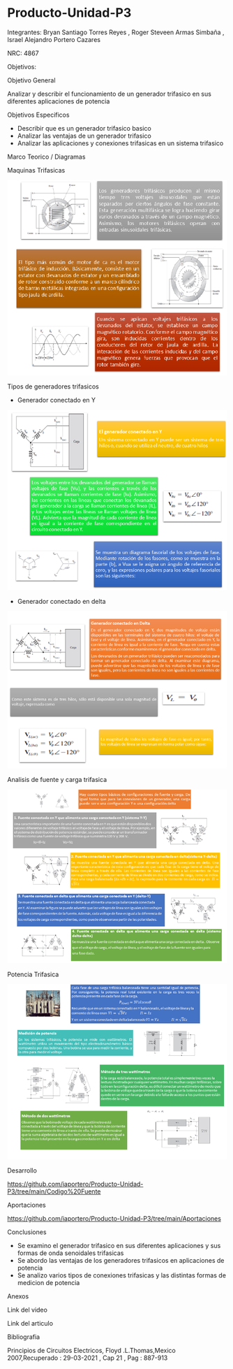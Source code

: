 # Producto-Unidad-P3
Integrantes: Bryan Santiago Torres Reyes , Roger Steveen Armas Simbaña , Israel Alejandro Portero Cazares

NRC: 4867

Objetivos:

Objetivo  General

Analizar y describir el funcionamiento  de un generador trifasico en sus diferentes aplicaciones  de potencia

Objetivos Especificos 

*  Describir que es un generador trifasico  basico
*  Analizar las ventajas de un generador trifasico
*  Analizar las aplicaciones y conexiones trifasicas en un sistema trifasico

Marco Teorico / Diagramas

Maquinas Trifasicas

![](https://github.com/iaportero/Producto-Unidad-P3/blob/main/Imagenes/im%201.png)



Tipos de generadores trifasicos

*  Generador conectado en Y

![](https://github.com/iaportero/Producto-Unidad-P3/blob/main/Imagenes/im%202.png)


* Generador conectado en delta

![](https://github.com/iaportero/Producto-Unidad-P3/blob/main/Imagenes/im%203.png)


Analisis de fuente y carga trifasica


![](https://github.com/iaportero/Producto-Unidad-P3/blob/main/Imagenes/im%204.png)


Potencia Trifasica

![](https://github.com/iaportero/Producto-Unidad-P3/blob/main/Imagenes/im%205.png)


Desarrollo 

https://github.com/iaportero/Producto-Unidad-P3/tree/main/Codigo%20Fuente


Aportaciones

https://github.com/iaportero/Producto-Unidad-P3/tree/main/Aportaciones


Conclusiones

*  Se examino  el generador  trifasico en sus diferentes  aplicaciones  y  sus formas de onda  senoidales trifasicas
*  Se abordo las ventajas de los generadores trifasicos en aplicaciones de potencia
*  Se analizo varios tipos de conexiones trifasicas y las distintas formas de medicion de potencia

Anexos 

Link del video



Link del articulo


Bibliografia

Principios de Circuitos Electricos, Floyd .L.Thomas,Mexico 2007,Recuperado : 29-03-2021 , Cap 21 , Pag : 887-913













